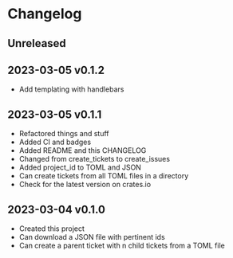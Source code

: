 # Changelog

## Unreleased

## 2023-03-05 v0.1.2

- Add templating with handlebars

## 2023-03-05 v0.1.1

- Refactored things and stuff
- Added CI and badges
- Added README and this CHANGELOG
- Changed from create_tickets to create_issues
- Added project_id to TOML and JSON
- Can create tickets from all TOML files in a directory
- Check for the latest version on crates.io

## 2023-03-04 v0.1.0

- Created this project
- Can download a JSON file with pertinent ids
- Can create a parent ticket with n child tickets from a TOML file

